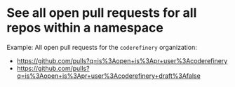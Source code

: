 

# See all open pull requests for all repos within a namespace

Example: All open pull requests for the `coderefinery` organization:

- https://github.com/pulls?q=is%3Aopen+is%3Apr+user%3Acoderefinery
- https://github.com/pulls?q=is%3Aopen+is%3Apr+user%3Acoderefinery+draft%3Afalse
